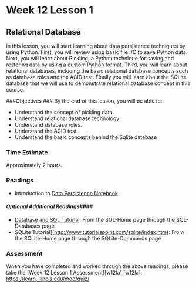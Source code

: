 # Week 12 Lesson 1 #
## Relational Database ##

In this lesson, you will start learning about data persistence
techniques by using Python. First, you will review using basic file I/O
to save Python data. Next, you will learn about Pickling, a Python
technique for saving and restoring data  by using a custom Python
format. Third, you will learn about relational databases, including the
basic relational database concepts such as database roles and the ACID
test. Finally you will learn about the SQLite database that we will use
to demonstrate relational database concept in this course.

###Objectives ###
By the end of this lesson, you will be able to:

- Understand the concept of pickling data.
- Understand relational database technology
- Understand database roles.
- Understand the ACID test. 
- Understand the basic concepts behind the Sqlite database

### Time Estimate ###

Approximately 2 hours.

### Readings ####

- Introduction to [Data Persistence Notebook](notebook/intro2db.ipynb)

#### *Optional Additional Readings*####

- [Database and SQL Tutorial](http://www.tutorialspoint.com/sql/index.htm): From the SQL-Home page through the SQL-Databases page.
- SQLite Tutorial](http://www.tutorialspoint.com/sqlite/index.htm): From the SQLite-Home page through the SQLite-Commands page

### Assessment ###

When you have completed and worked through the above readings, please take the [Week 12 Lesson 1 Assessment][w12la]
[w12la]: https://learn.illinois.edu/mod/quiz/